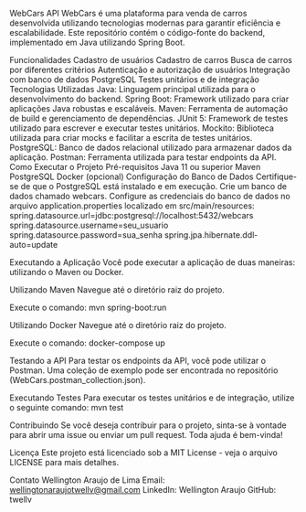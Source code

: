 WebCars API
WebCars é uma plataforma para venda de carros desenvolvida utilizando tecnologias modernas para garantir eficiência e escalabilidade. Este repositório contém o código-fonte do backend, implementado em Java utilizando Spring Boot.

Funcionalidades
Cadastro de usuários
Cadastro de carros
Busca de carros por diferentes critérios
Autenticação e autorização de usuários
Integração com banco de dados PostgreSQL
Testes unitários e de integração
Tecnologias Utilizadas
Java: Linguagem principal utilizada para o desenvolvimento do backend.
Spring Boot: Framework utilizado para criar aplicações Java robustas e escaláveis.
Maven: Ferramenta de automação de build e gerenciamento de dependências.
JUnit 5: Framework de testes utilizado para escrever e executar testes unitários.
Mockito: Biblioteca utilizada para criar mocks e facilitar a escrita de testes unitários.
PostgreSQL: Banco de dados relacional utilizado para armazenar dados da aplicação.
Postman: Ferramenta utilizada para testar endpoints da API.
Como Executar o Projeto
Pré-requisitos
Java 11 ou superior
Maven
PostgreSQL
Docker (opcional)
Configuração do Banco de Dados
Certifique-se de que o PostgreSQL está instalado e em execução.
Crie um banco de dados chamado webcars.
Configure as credenciais do banco de dados no arquivo application.properties localizado em src/main/resources:
  spring.datasource.url=jdbc:postgresql://localhost:5432/webcars
  spring.datasource.username=seu_usuario
  spring.datasource.password=sua_senha
  spring.jpa.hibernate.ddl-auto=update

  Executando a Aplicação
Você pode executar a aplicação de duas maneiras: utilizando o Maven ou Docker.

Utilizando Maven
Navegue até o diretório raiz do projeto.

Execute o comando: mvn spring-boot:run

Utilizando Docker
Navegue até o diretório raiz do projeto.

Execute o comando: docker-compose up

Testando a API
Para testar os endpoints da API, você pode utilizar o Postman. Uma coleção de exemplo pode ser encontrada no repositório (WebCars.postman_collection.json).

Executando Testes
Para executar os testes unitários e de integração, utilize o seguinte comando: mvn test

Contribuindo
Se você deseja contribuir para o projeto, sinta-se à vontade para abrir uma issue ou enviar um pull request. Toda ajuda é bem-vinda!

Licença
Este projeto está licenciado sob a MIT License - veja o arquivo LICENSE para mais detalhes.

Contato
Wellington Araujo de Lima
Email: wellingtonaraujotwellv@gmail.com
LinkedIn: Wellington Araujo
GitHub: twellv
